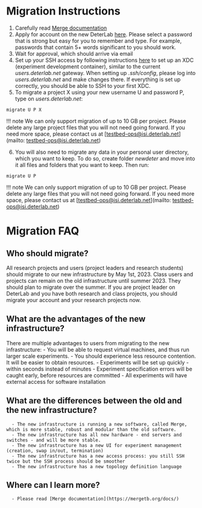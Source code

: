 # Migration Instructions

1. Carefully read [Merge documentation](https://mergetb.org/docs/)
2. Apply for account on the new DeterLab [here](https://launch.mod.deterlab.net/registration). Please select a password that is strong but easy for you to remember and type. For example, passwords that contain 5+ words significant to you should work.
3. Wait for approval, which should arrive via email
4. Set up your SSH access by following instructions [here](https://mergetb.org/docs/experimentation/xdc/) to set up an XDC (experiment development container), similar to the current *users.deterlab.net* gateway. When setting up *.ssh/config*, please log into *users.deterlab.net* and make changes there. If everything is set up correctly, you should be able to SSH to your first XDC.
5. To migrate a project X using your new username U and password P, type on *users.deterlab.net*:
```
migrate U P X
```

!!! note
    We can only support migration of up to 10 GB per project. Please delete any large project files that you will not need going forward. If you need more space, please contact us at [testbed-ops@isi.deterlab.net](mailto: testbed-ops@isi.deterlab.net)

6. You will also need to migrate any data in your personal user directory, which you want to keep. To do so, create folder *newdeter* and move into it all files and folders that you want to keep. Then run:
```
migrate U P
```

!!! note
    We can only support migration of up to 10 GB per project. Please delete any large files that you will not need going forward. If you need more space, please contact us at [testbed-ops@isi.deterlab.net](mailto: testbed-ops@isi.deterlab.net)


# Migration FAQ

## Who should migrate?

All research projects and users (project leaders and research students) should migrate to our new infrastructure by May 1st, 2023. Class users and projects can remain on the old infrastructure until summer 2023. They should plan to migrate over the summer. If you are project leader on DeterLab and you have both research and class projects, you should migrate your account and your research projects now.

## What are the advantages of the new infrastructure?

There are multiple advantages to users from migrating to the new infrastructure:
      - You will be able to request virtual machines, and thus run larger scale experiments.
      - You should experience less resource contention. It will be easier to obtain resources.
      - Experiments will be set up quickly - within seconds instead of minutes
      - Experiment specification errors will be caught early, before resources are committed
      - All experiments will have external access for software installation

## What are the differences between the old and the new infrastructure?
      - The new infrastructure is running a new software, called Merge, which is more stable, robust and modular than the old software.
      - The new infrastructure has all new hardware - end servers and switches - and will be more stable.
      - The new infrastructure has a new UI for experiment management (creation, swap in/out, termination)
      - The new infrastructure has a new access process: you still SSH twice but the SSH process should be smoother
      - The new infrastructure has a new topology definition language

## Where can I learn more?
      - Please read [Merge documentation](https://mergetb.org/docs/)


